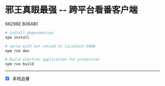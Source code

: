 # 邪王真眼最强 -- 跨平台看番客户端

66296E
B06AB1

```bash
# install dependencies
npm install

# serve with hot reload at localhost:9080
npm run dev

# build electron application for production
npm run build

```

---

- [x] 本地追番
